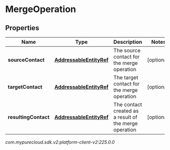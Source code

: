 # MergeOperation


## Properties

| Name | Type | Description | Notes |
| ------------ | ------------- | ------------- | ------------- |
| **sourceContact** | [**AddressableEntityRef**](AddressableEntityRef) | The source contact for the merge operation |  [optional] |
| **targetContact** | [**AddressableEntityRef**](AddressableEntityRef) | The target contact for the merge operation |  [optional] |
| **resultingContact** | [**AddressableEntityRef**](AddressableEntityRef) | The contact created as a result of the merge operation |  [optional] |




_com.mypurecloud.sdk.v2:platform-client-v2:225.0.0_
